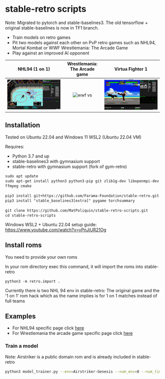 # stable-retro scripts

Note: Migrated to pytorch and stable-baselines3. The old tensorflow + original stable-baselines is now in TF1 branch.

* Train models on retro games
* Pit two models against each other on PvP retro games such as NHL94, Mortal Kombat or WWF Wrestlemania: The Arcade Game
* Play against an improved AI opponent


NHL94 (1 on 1)           |  Wrestlemania: The Arcade game |  Virtua Fighter 1
:-------------------------:|:-------------------------:|:-------------------------:
![screenshot 01](./screenshot01.png)  |  ![wwf vs](./vs_screenshot.png) | ![vf](./virtua_fighter.png)


## Installation

Tested on Ubuntu 22.04 and Windows 11 WSL2 (Ubuntu 22.04 VM)

Requires:
*   Python 3.7 and up
*   stable-baselines3 with gymnasium support
*   stable-retro with gymnasium support (fork of gym-retro)

```
sudo apt update
sudo apt-get install python3 python3-pip git zlib1g-dev libopenmpi-dev ffmpeg cmake

pip3 install git+https://github.com/Farama-Foundation/stable-retro.git
pip3 install "stable_baselines3[extra]" pygame torchsummary

git clone https://github.com/MatPoliquin/stable-retro-scripts.git
cd stable-retro-scripts
```

Windows WSL2 + Ubuntu 22.04 setup guide: https://www.youtube.com/watch?v=vPnJiUR21Og

## Install roms
You need to provide your own roms

In your rom directory exec this command, it will import the roms into stable-retro
```
python3 -m retro.import .
```

Currently there is two NHL 94 env in stable-retro: The original game and the '1 on 1' rom hack which as the name implies is for 1 on 1 matches instead of full teams

## Examples

*   For NHL94 specific page click [here](./NHL94-README.md)
*   For Wrestlemania the arcade game specific page click [here](./WWF-README.md)

### Train a model
Note: Airstriker is a public domain rom and is already included in stable-retro
```bash
python3 model_trainer.py --env=Airstriker-Genesis --num_env=8 --num_timesteps=100_000_000 --play
```

